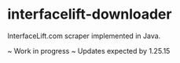 # interfacelift-downloader
InterfaceLift.com scraper implemented in Java.

~ Work in progress
~ Updates expected by 1.25.15
